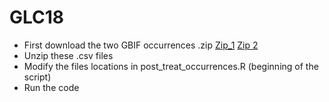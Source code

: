 # GLC18

- First download the two GBIF occurrences .zip 
  [Zip_1](https://doi.org/10.15468/dl.wrhgft)
  [Zip 2](https://doi.org/10.15468/dl.vqsrdc)
- Unzip these .csv files
- Modify the files locations in post_treat_occurrences.R (beginning of the script)
- Run the code
